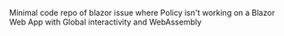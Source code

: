 Minimal code repo of blazor issue where Policy isn't working on a Blazor Web App with Global interactivity and WebAssembly
 
